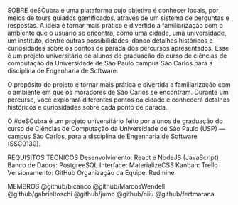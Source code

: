 SOBRE
deSCubra é uma plataforma cujo objetivo é conhecer locais, por meios de tours guiados gamificados, através de um sistema de perguntas e respostas. A ideia é tornar mais prático e divertido a familiarização com o ambiente que o usuário se encontra, como uma cidade, uma universidade, um instituto, dentre outras possibilidades, dando detalhes históricos e curiosidades sobre os pontos de parada dos percursos apresentados.
Esse é um projeto universitário de alunos de graduação do curso de ciências de computação da Universidade de São Paulo campus São Carlos para a disciplina de Engenharia de Software. 

O propósito do projeto é tornar mais prática e divertida a familiarização com o ambiente em que os moradores de São Carlos se encontram. Durante um percurso, você explorará diferentes pontos da cidade e conhecerá detalhes históricos e curiosidades sobre cada ponto de parada.

O #deSCubra é um projeto universitário feito por alunos de graduação do curso de Ciências de Computação da Universidade de São Paulo (USP) ― campus São Carlos, para a disciplina de Engenharia de Software (SSC0130).

REQUISITOS TÉCNICOS
Desenvolvimento: React e NodeJS (JavaScript)
Banco de Dados: PostgreeSQL
Interface: MaterializeCSS
Kanban: Trello
Versionamento: GitHub
Organização da Equipe: Redmine

MEMBROS
@github/bicanco
@github/MarcosWendell
@github/gabrieltoschi
@github/jumc
@github/niiu
@github/fertmarana